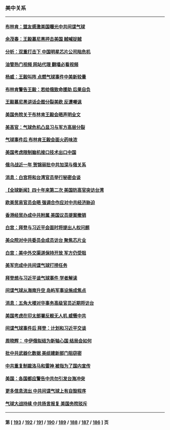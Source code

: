 ### 美中关系
---
#### [布林肯：盟友感激美国曝光中共间谍气球](../../pages/nf1412576/n13933535.md?02200445) 
#### [余茂春：王毅慕尼黑抨击美国 贼喊捉贼](../../pages/nf1412576/n13933469.md?02200445) 
#### [分析：双重打击下 中国明星芯片公司陷危机](../../pages/nf1412576/n13929277.md?02200445) 
#### [油管热门视频 网站代理 翻墙必看视频](http://138.2.39.72:81/youtube.html?epic-marker?02200445)
#### [杨威：王毅叫阵 点燃气球事件中美新较量](../../pages/nf1412576/n13932884.md?02200445) 
#### [布林肯警告王毅：若给俄致命援助 后果自负](../../pages/nf1412576/n13933006.md?02200445) 
#### [王毅慕尼黑讲话企图分裂美欧 反遭嘲讽](../../pages/nf1412576/n13932976.md?02200445) 
#### [美国务院关于布林肯王毅会晤声明全文](../../pages/nf1412576/n13932947.md?02200445) 
#### [美高官：气球危机凸显习与军方高层分裂](../../pages/nf1412576/n13932877.md?02200445) 
#### [气球事件后 布林肯王毅会面火药味浓](../../pages/nf1412576/n13932907.md?02200445) 
#### [美国考虑限制脑机接口技术出口中国](../../pages/nf1412576/n13932875.md?02200445) 
#### [俄乌战近一年 贺锦丽批中共加深与俄关系](../../pages/nf1412576/n13932832.md?02200445) 
#### [消息：白宫将和台湾官员举行秘密会谈](../../pages/nf1412576/n13932768.md?02200445) 
#### [【全球新闻】四十年来第二次 美国防高官突访台湾](../../pages/nf1412576/n13932229.md?02200445) 
#### [欧美贸易官员会晤 强调合作应对中共经济胁迫](../../pages/nf1412576/n13932458.md?02200445) 
#### [香港经贸办成中共附属 美国议员提案撤销](../../pages/nf1412576/n13932393.md?02200445) 
#### [白宫：拜登与习近平会面时将提出人权问题](../../pages/nf1412576/n13932316.md?02200445) 
#### [美众院对中共委员会成员访台 聚焦芯片业](../../pages/nf1412576/n13932185.md?02200445) 
#### [白宫：美中外交渠道保持开放 军方仍受阻](../../pages/nf1412576/n13932249.md?02200445) 
#### [美军完成中共间谍气球打捞任务](../../pages/nf1412576/n13932233.md?02200445) 
#### [拜登想与习近平谈气球事件 学者解读](../../pages/nf1412576/n13931686.md?02200445) 
#### [间谍气球从海南升空 岛屿军事设施成焦点](../../pages/nf1412576/n13931607.md?02200445) 
#### [消息：五角大楼对华事务高级官员近期将访台](../../pages/nf1412576/n13931512.md?02200445) 
#### [美国考虑在印太部署反舰无人机 威慑中共](../../pages/nf1412576/n13931458.md?02200445) 
#### [间谍气球事件后 拜登：计划和习近平交谈](../../pages/nf1412576/n13931431.md?02200445) 
#### [周晓辉： 中伊俄拟结为新轴心国 结局会如何](../../pages/nf1412576/n13931424.md?02200445) 
#### [批中共武器化数据 美组建新部门阻窃密](../../pages/nf1412576/n13931394.md?02200445) 
#### [中共重复制裁洛马和雷神 被指为了国内宣传](../../pages/nf1412576/n13931243.md?02200445) 
#### [美国：各国都应警告中共勿引发台海冲突](../../pages/nf1412576/n13930987.md?02200445) 
#### [更多信息流出 中共间谍气球上有自毁程序](../../pages/nf1412576/n13930827.md?02200445) 
#### [气球大战持续 中共扬言报复 美国务院驳斥](../../pages/nf1412576/n13930795.md?02200445) 

---
#### 第 [ [193](./193.md?02200445) / [192](./192.md?02200445) / [191](./191.md?02200445) / [190](./190.md?02200445) / [189](./189.md?02200445) / [188](./188.md?02200445) / [187](./187.md?02200445) / [186](./186.md?02200445) ] 页
